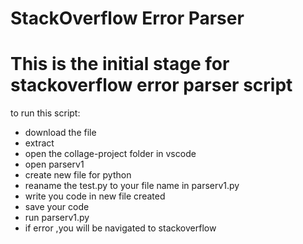 # StackOverflow Error Parser

# This is the initial stage for stackoverflow  error parser script

to run this script:

* download the file
* extract
* open the collage-project folder in vscode
* open parserv1
* create new file for python
* reaname the test.py to your file name in parserv1.py
* write you code in new file created
* save your code 
* run parserv1.py
* if error ,you will be navigated to stackoverflow 

